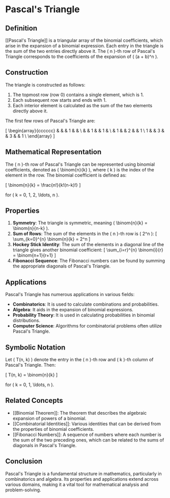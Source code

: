 
# Pascal's Triangle

## Definition
[[Pascal's Triangle]] is a triangular array of the binomial coefficients, which arise in the expansion of a binomial expression. Each entry in the triangle is the sum of the two entries directly above it. The \( n \)-th row of Pascal's Triangle corresponds to the coefficients of the expansion of \( (a + b)^n \).

## Construction
The triangle is constructed as follows:

1. The topmost row (row 0) contains a single element, which is 1.
2. Each subsequent row starts and ends with 1.
3. Each interior element is calculated as the sum of the two elements directly above it.

The first few rows of Pascal's Triangle are:

\[
\begin{array}{cccccc}
 & & & 1 & & \\
 & & 1 & & 1 & \\
 & 1 & & 2 & & 1 \\
1 & & 3 & & 3 & & 1 \\
\end{array}
\]

## Mathematical Representation
The \( n \)-th row of Pascal's Triangle can be represented using binomial coefficients, denoted as \( \binom{n}{k} \), where \( k \) is the index of the element in the row. The binomial coefficient is defined as:

\[
\binom{n}{k} = \frac{n!}{k!(n-k)!}
\]

for \( k = 0, 1, 2, \ldots, n \).

## Properties
1. **Symmetry**: The triangle is symmetric, meaning \( \binom{n}{k} = \binom{n}{n-k} \).
2. **Sum of Rows**: The sum of the elements in the \( n \)-th row is \( 2^n \):
   \[
   \sum_{k=0}^{n} \binom{n}{k} = 2^n
   \]
3. **Hockey Stick Identity**: The sum of the elements in a diagonal line of the triangle gives another binomial coefficient:
   \[
   \sum_{i=r}^{n} \binom{i}{r} = \binom{n+1}{r+1}
   \]
4. **Fibonacci Sequence**: The Fibonacci numbers can be found by summing the appropriate diagonals of Pascal's Triangle.

## Applications
Pascal's Triangle has numerous applications in various fields:

- **Combinatorics**: It is used to calculate combinations and probabilities.
- **Algebra**: It aids in the expansion of binomial expressions.
- **Probability Theory**: It is used in calculating probabilities in binomial distributions.
- **Computer Science**: Algorithms for combinatorial problems often utilize Pascal's Triangle.

## Symbolic Notation
Let \( T(n, k) \) denote the entry in the \( n \)-th row and \( k \)-th column of Pascal's Triangle. Then:

\[
T(n, k) = \binom{n}{k}
\]

for \( k = 0, 1, \ldots, n \).

## Related Concepts
- [[Binomial Theorem]]: The theorem that describes the algebraic expansion of powers of a binomial.
- [[Combinatorial Identities]]: Various identities that can be derived from the properties of binomial coefficients.
- [[Fibonacci Numbers]]: A sequence of numbers where each number is the sum of the two preceding ones, which can be related to the sums of diagonals in Pascal's Triangle.

## Conclusion
Pascal's Triangle is a fundamental structure in mathematics, particularly in combinatorics and algebra. Its properties and applications extend across various domains, making it a vital tool for mathematical analysis and problem-solving.

